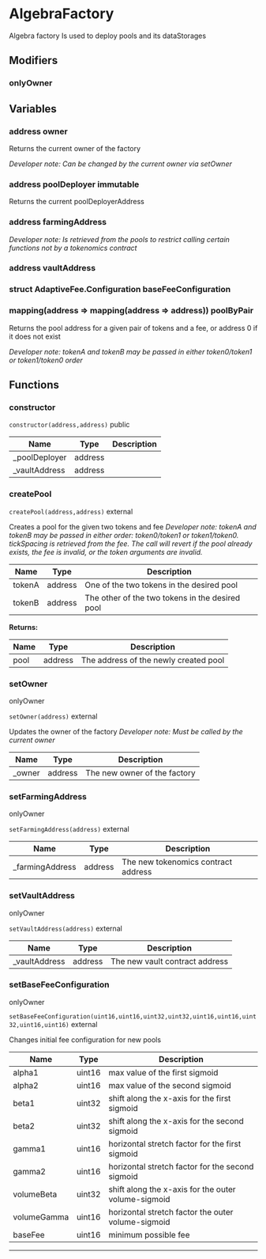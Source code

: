 

# AlgebraFactory

Algebra factory
Is used to deploy pools and its dataStorages

## Modifiers
### onlyOwner











## Variables
### address owner 

Returns the current owner of the factory

*Developer note: Can be changed by the current owner via setOwner*
### address poolDeployer immutable

Returns the current poolDeployerAddress

### address farmingAddress 



*Developer note: Is retrieved from the pools to restrict calling
certain functions not by a tokenomics contract*
### address vaultAddress 



### struct AdaptiveFee.Configuration baseFeeConfiguration 



### mapping(address &#x3D;&gt; mapping(address &#x3D;&gt; address)) poolByPair 

Returns the pool address for a given pair of tokens and a fee, or address 0 if it does not exist

*Developer note: tokenA and tokenB may be passed in either token0/token1 or token1/token0 order*

## Functions
### constructor


`constructor(address,address)`  public





| Name | Type | Description |
| ---- | ---- | ----------- |
| _poolDeployer | address |  |
| _vaultAddress | address |  |


### createPool


`createPool(address,address)`  external

Creates a pool for the given two tokens and fee
*Developer note: tokenA and tokenB may be passed in either order: token0/token1 or token1/token0. tickSpacing is retrieved
from the fee. The call will revert if the pool already exists, the fee is invalid, or the token arguments
are invalid.*



| Name | Type | Description |
| ---- | ---- | ----------- |
| tokenA | address | One of the two tokens in the desired pool |
| tokenB | address | The other of the two tokens in the desired pool |

**Returns:**

| Name | Type | Description |
| ---- | ---- | ----------- |
| pool | address | The address of the newly created pool |

### setOwner

onlyOwner

`setOwner(address)`  external

Updates the owner of the factory
*Developer note: Must be called by the current owner*



| Name | Type | Description |
| ---- | ---- | ----------- |
| _owner | address | The new owner of the factory |


### setFarmingAddress

onlyOwner

`setFarmingAddress(address)`  external





| Name | Type | Description |
| ---- | ---- | ----------- |
| _farmingAddress | address | The new tokenomics contract address |


### setVaultAddress

onlyOwner

`setVaultAddress(address)`  external





| Name | Type | Description |
| ---- | ---- | ----------- |
| _vaultAddress | address | The new vault contract address |


### setBaseFeeConfiguration

onlyOwner

`setBaseFeeConfiguration(uint16,uint16,uint32,uint32,uint16,uint16,uint32,uint16,uint16)`  external

Changes initial fee configuration for new pools



| Name | Type | Description |
| ---- | ---- | ----------- |
| alpha1 | uint16 | max value of the first sigmoid |
| alpha2 | uint16 | max value of the second sigmoid |
| beta1 | uint32 | shift along the x-axis for the first sigmoid |
| beta2 | uint32 | shift along the x-axis for the second sigmoid |
| gamma1 | uint16 | horizontal stretch factor for the first sigmoid |
| gamma2 | uint16 | horizontal stretch factor for the second sigmoid |
| volumeBeta | uint32 | shift along the x-axis for the outer volume-sigmoid |
| volumeGamma | uint16 | horizontal stretch factor the outer volume-sigmoid |
| baseFee | uint16 | minimum possible fee |




---


